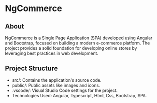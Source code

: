 # NgCommerce

## About
NgCommerce is a Single Page Application (SPA) developed using Angular and Bootstrap, focused on building a modern e-commerce platform. The project provides a solid foundation for developing online stores by leveraging best practices in web development.

## Project Structure
- src/: Contains the application's source code.
- public/: Public assets like images and icons.
- .vscode/: Visual Studio Code settings for the project.
- Technologies Used: Angular, Typescript, Html, Css, Bootstrap, SPA.

